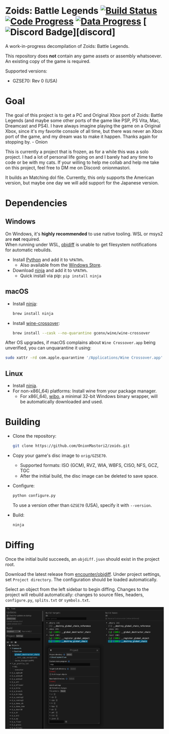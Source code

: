 Zoids: Battle Legends 
[![Build Status]][actions] [![Code Progress]][progress] [![Data Progress]][progress] [![Discord Badge]][discord]
=============

<!--
Replace with your repository's URL.
-->
[Build Status]: https://github.com/onionmastori2/zoidsbldecomp/actions/workflows/build.yml/badge.svg
[actions]: https://github.com/onionmastori2/zoidsbldecomp/actions/workflows/build.yml
<!--
decomp.dev progress badges
See https://decomp.dev/api for an API overview.
-->
[Code Progress]: https://decomp.dev/onionmastori2/zoidsbldecomp.svg?mode=shield&measure=code&label=Code
[Data Progress]: https://decomp.dev/onionmastori2/zoidsbldecomp.svg?mode=shield&measure=data&label=Data
[progress]: https://decomp.dev/onionmastori2/zoidsbldecomp
<!--
Replace with your Discord server's ID and invite URL.
-->
[Discord Badge]: 
[discord]:

A work-in-progress decompilation of Zoids: Battle Legends.

This repository does **not** contain any game assets or assembly whatsoever. An existing copy of the game is required.

Supported versions:

- GZSE70: Rev 0 (USA)

Goal
============

The goal of this project is to get a PC and Original Xbox port of Zoids: Battle Legends (and maybe some other ports of the game like PSP, PS Vita, Mac, Dreamcast and PS4). I have always imagine playing the game on a Original Xbox, since it's my favorite console of all time, but there was never an Xbox port of the game, and my dream was to make it happen. Thanks again for stopping by. - Onion

This is currently a project that is frozen, as for a while this was a solo project. I had a lot of personal life going on and I barely had any time to code or be with my cats. If your willing to help me collab and help me take on this project, feel free to DM me on Discord: onionmastori.

It builds an Matching dol file. Currently, this only supports the American version, but maybe one day we will add support for the Japanese version.

Dependencies
============

Windows
--------

On Windows, it's **highly recommended** to use native tooling. WSL or msys2 are **not** required.  
When running under WSL, [objdiff](#diffing) is unable to get filesystem notifications for automatic rebuilds.

- Install [Python](https://www.python.org/downloads/) and add it to `%PATH%`.
  - Also available from the [Windows Store](https://apps.microsoft.com/store/detail/python-311/9NRWMJP3717K).
- Download [ninja](https://github.com/ninja-build/ninja/releases) and add it to `%PATH%`.
  - Quick install via pip: `pip install ninja`

macOS
------

- Install [ninja](https://github.com/ninja-build/ninja/wiki/Pre-built-Ninja-packages):

  ```sh
  brew install ninja
  ```

- Install [wine-crossover](https://github.com/Gcenx/homebrew-wine):

  ```sh
  brew install --cask --no-quarantine gcenx/wine/wine-crossover
  ```

After OS upgrades, if macOS complains about `Wine Crossover.app` being unverified, you can unquarantine it using:

```sh
sudo xattr -rd com.apple.quarantine '/Applications/Wine Crossover.app'
```

Linux
------

- Install [ninja](https://github.com/ninja-build/ninja/wiki/Pre-built-Ninja-packages).
- For non-x86(_64) platforms: Install wine from your package manager.
  - For x86(_64), [wibo](https://github.com/decompals/wibo), a minimal 32-bit Windows binary wrapper, will be automatically downloaded and used.

Building
========

- Clone the repository:

  ```sh
  git clone https://github.com/OnionMastori2/zoids.git
  ```

- Copy your game's disc image to `orig/GZSE70`.
  - Supported formats: ISO (GCM), RVZ, WIA, WBFS, CISO, NFS, GCZ, TGC
  - After the initial build, the disc image can be deleted to save space.

- Configure:

  ```sh
  python configure.py
  ```

  To use a version other than `GZSE70` (USA), specify it with `--version`.

- Build:

  ```sh
  ninja
  ```

Diffing
=======

Once the initial build succeeds, an `objdiff.json` should exist in the project root.

Download the latest release from [encounter/objdiff](https://github.com/encounter/objdiff). Under project settings, set `Project directory`. The configuration should be loaded automatically.

Select an object from the left sidebar to begin diffing. Changes to the project will rebuild automatically: changes to source files, headers, `configure.py`, `splits.txt` or `symbols.txt`.

![](assets/objdiff.png)
